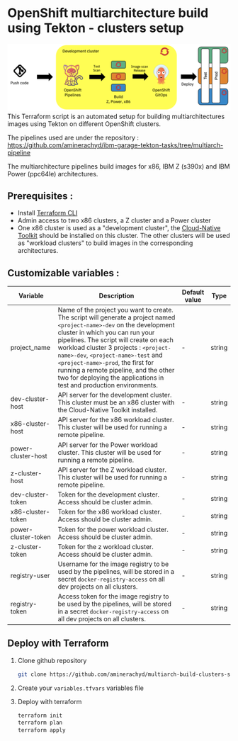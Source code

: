 # OpenShift multiarchitecture build using Tekton - clusters setup

<!-- TODO Change the repo to the IBM org -->

![DevSecOps workflow](./media/multiarch-build-workflow.png)
This Terraform script is an automated setup for building multiarchitectures images using Tekton on different OpenShift clusters.

The pipelines used are under the repository : https://github.com/aminerachyd/ibm-garage-tekton-tasks/tree/multiarch-pipeline

The multiarchitecture pipelines build images for x86, IBM Z (s390x) and IBM Power (ppc64le) architectures.

## Prerequisites :

- Install [Terraform CLI](https://www.terraform.io/downloads.html)
- Admin access to two x86 clusters, a Z cluster and a Power cluster
- One x86 cluster is used as a "development cluster", the [Cloud-Native Toolkit](https://cloudnativetoolkit.dev/) should be installed on this cluster. The other clusters will be used as "workload clusters" to build images in the corresponding architectures.

## Customizable variables :

| Variable            | Description                                                                                                                                                                                                                                                                                                                                                                                                                               | Default value | Type   |
| ------------------- | ----------------------------------------------------------------------------------------------------------------------------------------------------------------------------------------------------------------------------------------------------------------------------------------------------------------------------------------------------------------------------------------------------------------------------------------- | ------------- | ------ |
| project_name        | Name of the project you want to create. The script will generate a project named `<project-name>-dev` on the development cluster in which you can run your pipelines. The script will create on each workload cluster 3 projects : `<project-name>-dev`, `<project-name>-test` and `<project-name>-prod`, the first for running a remote pipeline, and the other two for deploying the applications in test and production environments. | -             | string |
| dev-cluster-host    | API server for the development cluster. This cluster must be an x86 cluster with the Cloud-Native Toolkit installed.                                                                                                                                                                                                                                                                                                                      | -             | string |
| x86-cluster-host    | API server for the x86 workload cluster. This cluster will be used for running a remote pipeline.                                                                                                                                                                                                                                                                                                                                         | -             | string |
| power-cluster-host  | API server for the Power workload cluster. This cluster will be used for running a remote pipeline.                                                                                                                                                                                                                                                                                                                                       | -             | string |
| z-cluster-host      | API server for the Z workload cluster. This cluster will be used for running a remote pipeline.                                                                                                                                                                                                                                                                                                                                           | -             | string |
| dev-cluster-token   | Token for the development cluster. Access should be cluster admin.                                                                                                                                                                                                                                                                                                                                                                        | -             | string |
| x86-cluster-token   | Token for the x86 workload cluster. Access should be cluster admin.                                                                                                                                                                                                                                                                                                                                                                       | -             | string |
| power-cluster-token | Token for the power workload cluster. Access should be cluster admin.                                                                                                                                                                                                                                                                                                                                                                     | -             | string |
| z-cluster-token     | Token for the z workload cluster. Access should be cluster admin.                                                                                                                                                                                                                                                                                                                                                                         | -             | string |
| registry-user       | Username for the image registry to be used by the pipelines, will be stored in a secret `docker-registry-access` on all dev projects on all clusters.                                                                                                                                                                                                                                                                                     | -             | string |
| registry-token      | Access token for the image registry to be used by the pipelines, will be stored in a secret `docker-registry-access` on all dev projects on all clusters.                                                                                                                                                                                                                                                                                 | -             | string |

## Deploy with Terraform

1. Clone github repository

   ```bash
   git clone https://github.com/aminerachyd/multiarch-build-clusters-setup
   ```

2. Create your `variables.tfvars` variables file

3. Deploy with terraform

   ```bash
   terraform init
   terraform plan
   terraform apply
   ```

